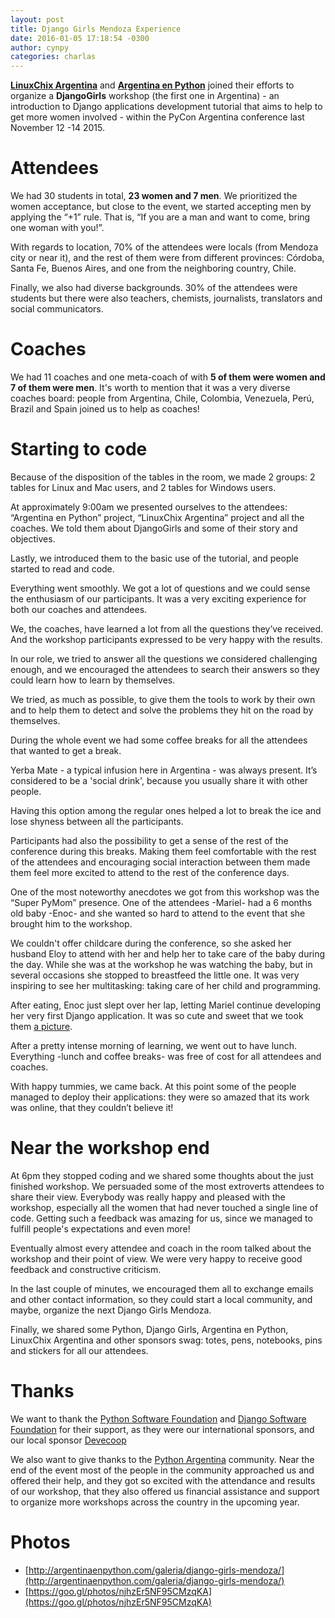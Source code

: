 ```yaml
---
layout: post
title: Django Girls Mendoza Experience
date: 2016-01-05 17:18:54 -0300
author: cynpy
categories: charlas
---
```



[**LinuxChix Argentina**](http://linuxchixar.org) and [**Argentina en Python**](https://argentinaenpython.com/)
joined their efforts to organize a **DjangoGirls** workshop
(the first one in Argentina) - an introduction to Django applications
development tutorial that aims to help to get more women involved -
within the PyCon Argentina conference last November 12 -14 2015.

<!--more--> 

# Attendees

We had 30 students in total, **23 women and 7 men**.
We prioritized the women acceptance, but close to the event,
we started accepting men by applying the “+1” rule.
That is, “If you are a man and want to come, bring one woman with you!”.

With regards to location, 70% of the attendees were locals
(from Mendoza city or near it), and the rest of them were from different
provinces: Córdoba, Santa Fe, Buenos Aires, and one from the neighboring
country, Chile.

Finally, we also had diverse backgrounds. 30% of the attendees were students
but there were also teachers, chemists, journalists, translators
and social communicators.

# Coaches

We had 11 coaches and one meta-coach of with **5 of them were women
and 7 of them were men**.
It's worth to mention that it was a very diverse coaches board: people from
Argentina, Chile, Colombia, Venezuela, Perú, Brazil and Spain
joined us to help as coaches!

# Starting to code

Because of the disposition of the tables in the room, we made 2 groups:
2 tables for Linux and Mac users, and 2 tables for Windows users.

At approximately 9:00am we presented ourselves to the attendees:
“Argentina en Python” project, “LinuxChix Argentina” project and all
the coaches.
We told them about DjangoGirls and some of their story and objectives.

Lastly, we introduced them to the basic use of the tutorial,
and people started to read and code.

Everything went smoothly. We got a lot of questions and we could sense the
enthusiasm of our participants. It was a very exciting experience for both
our coaches and attendees.

We, the coaches, have learned a lot from all the questions they’ve received.
And the workshop participants expressed to be very happy with the results.

In our role, we tried to answer all the questions we considered challenging
enough, and we encouraged the attendees  to search their answers so they could
learn how to learn by themselves.

We tried, as much as possible, to give them the tools to work by their own
and to help them to detect and solve the problems they hit on the road by
themselves.

During the whole event we had some coffee breaks for all the attendees
that wanted to get a break.

Yerba Mate - a typical infusion here in Argentina - was always present.
It’s considered to be a 'social drink', because you usually share it
with other people.

Having this option among the regular ones helped a lot to break the ice
and lose shyness between all the participants.

Participants had also the possibility to get a sense of the rest of the
conference during this breaks. Making them feel comfortable with
the rest of the attendees and encouraging social interaction between
them made them feel more excited to attend to the rest of the conference days.

One of the most noteworthy anecdotes we got from this workshop was
the “Super PyMom” presence.
One of the attendees -Mariel- had a 6 months old baby -Enoc- and
she wanted so hard to attend to the event that she brought him to the workshop.

We couldn't offer childcare during the conference, so she asked her husband
Eloy to attend with her and help her to take care of the baby during the day.
While she was at the workshop he was watching the baby, but in several
occasions she stopped to breastfeed the little one. It was very inspiring
to see her multitasking: taking care of her child and programming.

After eating, Enoc just slept over her lap, letting Mariel continue developing
her very first Django application. It was so cute and sweet that we took them
[a picture](https://goo.gl/qLiH6Z).

After a pretty intense morning of learning, we went out to have lunch.
Everything -lunch and coffee breaks- was free of cost for all attendees
and coaches.

With happy tummies, we came back. At this point some of the people managed
to deploy their applications: they were so amazed that its work was online,
that they couldn’t believe it!

# Near the workshop end

At 6pm they stopped coding and we shared some thoughts about the just
finished workshop.
We persuaded some of the most extroverts attendees to share their view.
Everybody was really happy and pleased with the workshop, especially all the
women that had never touched a single line of code.
Getting such a feedback was amazing for us, since we managed to fulfill
people's expectations and even more!

Eventually almost every attendee and coach in the room talked about
the workshop and their point of view.
We were very happy to receive good feedback and constructive criticism.

In the last couple of minutes, we encouraged them all to exchange emails and
other contact information, so they could start a local community, and maybe,
organize the next Django Girls Mendoza.

Finally, we shared some Python, Django Girls, Argentina en Python,
LinuxChix Argentina and other sponsors swag: totes, pens, notebooks,
pins and stickers for all our attendees.

# Thanks

We want to thank the [Python Software Foundation](https://www.python.org/psf/)
and [Django Software Foundation](https://www.djangoproject.com/foundation/)
for their support, as they were our international sponsors,
and our local sponsor [Devecoop](http://devecoop.com)

We also want to give thanks to the [Python Argentina](http://www.python.org.ar/)
community. Near the end of the event most of the people in the community
approached us and offered their help, and they got so excited with the
attendance and results of our workshop, that they also offered us financial
assistance and support to organize more workshops across the country in the
upcoming year.

# Photos

- [http://argentinaenpython.com/galeria/django-girls-mendoza/](http://argentinaenpython.com/galeria/django-girls-mendoza/)
- [https://goo.gl/photos/njhzEr5NF95CMzqKA](https://goo.gl/photos/njhzEr5NF95CMzqKA)
